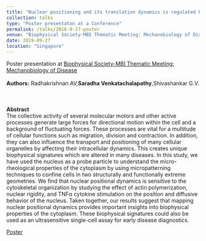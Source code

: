 ```yaml
---
title: "Nuclear positioning and its translation dynamics is regulated by cell geometry"
collection: talks
type: "Poster presentaton at a Conference"
permalink: /talks/2016-9-27-poster
venue: "Biophysical Society-MBI Thematic Meeting: Mechanobiology of Disease"
date: 2019-09-27
location: "Singapore"
---
```


Poster presentation at [Biophysical Society-MBI Thematic Meeting: Mechanobiology of Disease](https://www.biophysics.org/past-thematic-meetings/mechanobiology-of-disease-2)
<br/><br/>
**Authors:** Radhakrishnan AV,**Saradha Venkatachalapathy**,Shivashankar G.V. <br/><br/>
<br/><br/>
**Abstract** <br/>
The collective activity of several molecular motors and other active processes generate large forces for directional motion within the cell and a background of fluctuating forces. These processes are vital for a multitude of cellular functions such as migration, division and contraction. In addition, they can also influence the transport and positioning of many cellular organelles by affecting their intracellular dynamics. This creates unique biophysical signatures which are altered in many diseases. In this study, we have used the nucleus as a probe particle to understand the micro-rheological properties of the cytoplasm by using micropatterning techniques to confine cells in two structurally and functionally extreme geometries. We find that nuclear positional dynamics is sensitive to the cytoskeletal organization by studying the effect of actin polymerization, nuclear rigidity, and TNFα cytokine stimulation on the position and diffusive behavior of the nucleus. Taken together, our results suggest that mapping nuclear positional dynamics provides important insights into biophysical properties of the cytoplasm. These biophysical signatures could also be used as an ultrasensitive single-cell assay for early disease diagnostics.

[Poster](https://SaradhaVenkatachalapathy.github.io/files/Poster_10thmechanobiology_2018.pdf)
